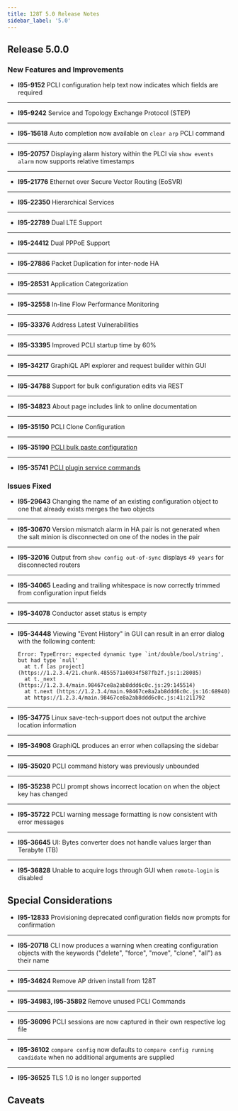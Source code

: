 ```yaml
---
title: 128T 5.0 Release Notes
sidebar_label: '5.0'
---
```


## Release 5.0.0

### New Features and Improvements

- **I95-9152** PCLI configuration help text now indicates which fields are required
------
- **I95-9242** Service and Topology Exchange Protocol (STEP)
------
- **I95-15618** Auto completion now available on `clear arp` PCLI command
------
- **I95-20757** Displaying alarm history within the PLCI via `show events alarm` now supports relative timestamps
------
- **I95-21776** Ethernet over Secure Vector Routing (EoSVR)
------
- **I95-22350** Hierarchical Services
------
- **I95-22789** Dual LTE Support
------
- **I95-24412** Dual PPPoE Support
------
- **I95-27886** Packet Duplication for inter-node HA
------
- **I95-28531** Application Categorization
------
- **I95-32558** In-line Flow Performance Monitoring
------
- **I95-33376** Address Latest Vulnerabilities
------
- **I95-33395** Improved PCLI startup time by 60%
------
- **I95-34217** GraphiQL API explorer and request builder within GUI
------
- **I95-34788** Support for bulk configuration edits via REST
------
- **I95-34823** About page includes link to online documentation
------
- **I95-35150** PCLI Clone Configuration
------
- **I95-35190** [PCLI bulk paste configuration](http://localhost:3000/docs/concepts_pcli.md#paste-config)
------
- **I95-35741** [PCLI plugin service commands](http://localhost:3000/docs/cli_reference.md#manage-plugin-install)

### Issues Fixed

- **I95-29643** Changing the name of an existing configuration object to one that already exists merges the two objects
------
- **I95-30670** Version mismatch alarm in HA pair is not generated when the salt minion is disconnected on one of the nodes in the pair
------
- **I95-32016** Output from `show config out-of-sync` displays `49 years` for disconnected routers
------
- **I95-34065** Leading and trailing whitespace is now correctly trimmed from configuration input fields
------
- **I95-34078** Conductor asset status is empty
------
- **I95-34448** Viewing "Event History" in GUI can result in an error dialog with the following content:
  ```
  Error: TypeError: expected dynamic type `int/double/bool/string', but had type `null'
    at t.f [as project] (https://1.2.3.4/21.chunk.4855571a0034f587fb2f.js:1:28085)
    at t._next (https://1.2.3.4/main.98467ce8a2ab8ddd6c0c.js:29:145514)
    at t.next (https://1.2.3.4/main.98467ce8a2ab8ddd6c0c.js:16:68940)
    at https://1.2.3.4/main.98467ce8a2ab8ddd6c0c.js:41:211792
  ```
------
- **I95-34775** Linux save-tech-support does not output the archive location information
------
- **I95-34908** GraphiQL produces an error when collapsing the sidebar
------
- **I95-35020** PCLI command history was previously unbounded
------
- **I95-35238** PCLI prompt shows incorrect location on when the object key has changed
------
- **I95-35722** PCLI warning message formatting is now consistent with error messages
------
- **I95-36645** UI: Bytes converter does not handle values larger than Terabyte (TB)
------
- **I95-36828** Unable to acquire logs through GUI when `remote-login` is disabled

## Special Considerations

- **I95-12833** Provisioning deprecated configuration fields now prompts for confirmation
------
- **I95-20718** CLI now produces a warning when creating configuration objects with the keywords ("delete", "force", "move", "clone", "all") as their name
------
- **I95-34624** Remove AP driven install from 128T
------
- **I95-34983, I95-35892** Remove unused PCLI Commands
------
- **I95-36096** PCLI sessions are now captured in their own respective log file
------
- **I95-36102** `compare config` now defaults to `compare config running candidate` when no additional arguments are supplied
------
- **I95-36525** TLS 1.0 is no longer supported

## Caveats
